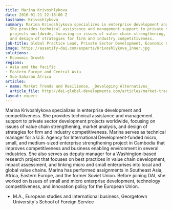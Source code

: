 ```yaml
---
title: Marina Krivoshlykova
date: 2016-01-21 22:18:00 Z
lastname: Krivoshlykova
summary: Marina Krivoshlykova specializes in enterprise development and competitiveness.
  She provides technical assistance and management support to private sector development
  projects worldwide, focusing on issues of value chain strengthening, market analysis,
  and design of strategies for firm and industry competitiveness.
job-title: Global Practice Lead, Private Sector Development, Economic Growth
image: https://assetify-dai.com/experts/Krivoshlykova_Inner.jpg
solutions:
- Economic Growth
regions:
- Asia and the Pacific
- Eastern Europe and Central Asia
- Sub-Saharan Africa
articles:
- name: Market Trends and Resilience, _Developing Alternatives_
  article_file: http://dai-global-developments.com/articles/market-trends-and-resilience.html
layout: expert
---
```


Marina Krivoshlykova specializes in enterprise development and competitiveness. She provides technical assistance and management support to private sector development projects worldwide, focusing on issues of value chain strengthening, market analysis, and design of strategies for firm and industry competitiveness. Marina serves as technical manager for a U.S. Agency for International Development-funded micro, small, and medium-sized enterprise strengthening project in Cambodia that improves competitiveness and business enabling environment in several industries. She also serves as deputy manager for a Washington-based research project that focuses on best practices in value chain development, impact assessment, and linking micro and small enterprises into local and global value chains. Marina has performed assignments in Southeast Asia, Africa, Eastern Europe, and the former Soviet Union. Before joining DAI, she worked on issues of small and micro enterprise development, technology competitiveness, and innovation policy for the European Union.

* M.A., European studies and international business, Georgetown University's School of Foreign Service
